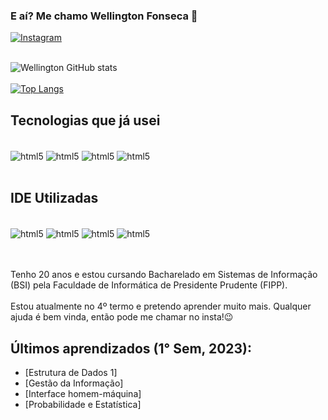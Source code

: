 ### E aí? Me chamo Wellington Fonseca 👋
[![Instagram](https://img.shields.io/badge/Instagram-E4405F?style=for-the-badge&logo=instagram&logoColor=white)](https://www.instagram.com/wellingtonfonseca_18/)<br/><br/>

![Wellington GitHub stats](https://github-readme-stats.vercel.app/api?username=WellingtonDOF&show_icons=true&theme=dracula)<br/><br/>
[![Top Langs](https://github-readme-stats.vercel.app/api/top-langs/?username=WellingtonDOF&show_icons=true&theme=dracula)](https://github.com/WellingtonDOF/github-readme-stats)

## Tecnologias que já usei

<div style="display: inline_block"><br/>
  <img align="center" alt="html5" src="https://img.shields.io/badge/HTML5-E34F26?style=for-the-badge&logo=html5&logoColor=white"/>
  <img align="center" alt="html5" src="https://img.shields.io/badge/CSS-1572B6?style=for-the-badge&logo=css&logoColor=white" />  
  <img align="center" alt="html5" src="https://img.shields.io/badge/C%2B%2B-00599C?style=for-the-badge&logo=c%2B%2B&logoColor=white" />
  <img align="center" alt="html5" src="https://img.shields.io/badge/JavaScript-F7DF1E?style=for-the-badge&logo=javascript&logoColor=black" />
</div><br/>

## IDE Utilizadas

<div style="display: inline_block"><br/>
  <img align="center" alt="html5" src="https://img.shields.io/badge/Visual_Studio_Code-0078D4?style=for-the-badge&logo=visual%20studio%20code&logoColor=white"/>
  <img align="center" alt="html5" src="https://img.shields.io/badge/RStudio-75AADB?style=for-the-badge&logo=RStudio&logoColor=white" />  
  <img align="center" alt="html5" src="https://img.shields.io/badge/PyCharm-000000.svg?&style=for-the-badge&logo=PyCharm&logoColor=white" />
  <img align="center" alt="html5" src="https://img.shields.io/badge/IntelliJ_IDEA-000000.svg?style=for-the-badge&logo=intellij-idea&logoColor=white"/>
</div><br/><br/>

Tenho 20 anos e estou cursando Bacharelado em Sistemas de Informação (BSI) pela Faculdade de Informática de Presidente Prudente (FIPP).<br/><br/> Estou atualmente no 4º termo e pretendo aprender muito mais.
Qualquer ajuda é bem vinda, então pode me chamar no insta!😉<br/>

## Últimos aprendizados (1° Sem, 2023):
- [Estrutura de Dados 1]
- [Gestão da Informação]
- [Interface homem-máquina]
- [Probabilidade e Estatística]
